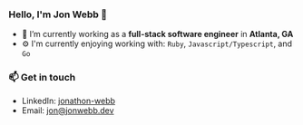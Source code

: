 ### Hello, I'm Jon Webb 👋

- 🔭 I’m currently working as a **full-stack software engineer** in **Atlanta, GA**
- ⚙️ I'm currently enjoying working with: `Ruby`, `Javascript/Typescript`, and `Go`

### 📫 Get in touch

- LinkedIn: [jonathon-webb](https://www.linkedin.com/in/jonathon-webb/)
- Email: [jon@jonwebb.dev](mailto:jon@jonwebb.dev)
